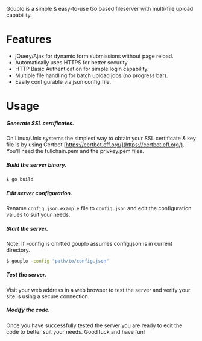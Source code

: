 Gouplo is a simple & easy-to-use Go based fileserver with multi-file upload capability.

# Features
* jQuery/Ajax for dynamic form submissions without page reload.
* Automatically uses HTTPS for better security.
* HTTP Basic Authentication for simple login capability.
* Multiple file handling for batch upload jobs (no progress bar).
* Easily configurable via json config file.

# Usage

##### Generate SSL certificates.
On Linux/Unix systems the simplest way to obtain your SSL certificate & key file is by using Certbot
[https://certbot.eff.org/](https://certbot.eff.org/). You'll need the fullchain.pem and the privkey.pem files.

##### Build the server binary.
```Bash
$ go build
```

##### Edit server configuration.
Rename `config.json.example` file to `config.json` and edit the configuration values to suit your needs.

##### Start the server.
Note: If -config is omitted gouplo assumes config.json is in current directory.
```Bash
$ gouplo -config "path/to/config.json"
```

##### Test the server.
Visit your web address in a web browser to test the server and verify your site is using a secure connection.

##### Modify the code.
Once you have successfully tested the server you are ready to edit the code to better suit your needs. Good luck and have fun!
